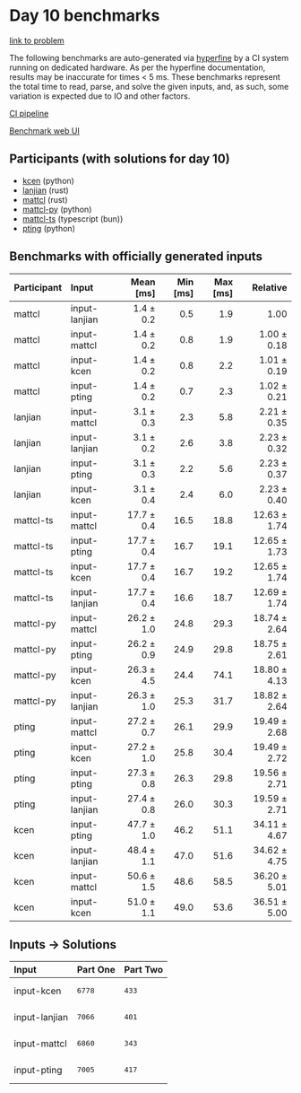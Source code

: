 # Day 10 benchmarks

[link to problem](https://adventofcode.com/2023/day/10)

The following benchmarks are auto-generated via
[hyperfine](https://github.com/sharkdp/hyperfine) by a CI system running on
dedicated hardware. As per the hyperfine documentation, results may be
inaccurate for times < 5 ms. These benchmarks represent the total time to read,
parse, and solve the given inputs, and, as such, some variation is expected due
to IO and other factors.

[CI pipeline](http://ci.papercode.net:8080/teams/main/pipelines/aoc2023)

[Benchmark web UI](https://aoc.ancalagon.black)


## Participants (with solutions for day 10)

- [kcen](https://github.com/kcen/aoc2023) (python)
- [lanjian](https://github.com/lanjian/aoc-2023) (rust)
- [mattcl](https://github.com/mattcl/aoc2023) (rust)
- [mattcl-py](https://github.com/mattcl/aoc2023-py) (python)
- [mattcl-ts](https://github.com/mattcl/aoc2023-js) (typescript (bun))
- [pting](https://github.com/pting/aoc2023) (python)


## Benchmarks with officially generated inputs

| Participant | Input | Mean [ms] | Min [ms] | Max [ms] | Relative |
|:---|:---|---:|---:|---:|---:|
| mattcl | input-lanjian | 1.4 ± 0.2 | 0.5 | 1.9 | 1.00 |
| mattcl | input-mattcl | 1.4 ± 0.2 | 0.8 | 1.9 | 1.00 ± 0.18 |
| mattcl | input-kcen | 1.4 ± 0.2 | 0.8 | 2.2 | 1.01 ± 0.19 |
| mattcl | input-pting | 1.4 ± 0.2 | 0.7 | 2.3 | 1.02 ± 0.21 |
| lanjian | input-mattcl | 3.1 ± 0.3 | 2.3 | 5.8 | 2.21 ± 0.35 |
| lanjian | input-lanjian | 3.1 ± 0.2 | 2.6 | 3.8 | 2.23 ± 0.32 |
| lanjian | input-pting | 3.1 ± 0.3 | 2.2 | 5.6 | 2.23 ± 0.37 |
| lanjian | input-kcen | 3.1 ± 0.4 | 2.4 | 6.0 | 2.23 ± 0.40 |
| mattcl-ts | input-mattcl | 17.7 ± 0.4 | 16.5 | 18.8 | 12.63 ± 1.74 |
| mattcl-ts | input-pting | 17.7 ± 0.4 | 16.7 | 19.1 | 12.65 ± 1.73 |
| mattcl-ts | input-kcen | 17.7 ± 0.4 | 16.7 | 19.2 | 12.65 ± 1.74 |
| mattcl-ts | input-lanjian | 17.7 ± 0.4 | 16.6 | 18.7 | 12.69 ± 1.74 |
| mattcl-py | input-mattcl | 26.2 ± 1.0 | 24.8 | 29.3 | 18.74 ± 2.64 |
| mattcl-py | input-pting | 26.2 ± 0.9 | 24.9 | 29.8 | 18.75 ± 2.61 |
| mattcl-py | input-kcen | 26.3 ± 4.5 | 24.4 | 74.1 | 18.80 ± 4.13 |
| mattcl-py | input-lanjian | 26.3 ± 1.0 | 25.3 | 31.7 | 18.82 ± 2.64 |
| pting | input-mattcl | 27.2 ± 0.7 | 26.1 | 29.9 | 19.49 ± 2.68 |
| pting | input-kcen | 27.2 ± 1.0 | 25.8 | 30.4 | 19.49 ± 2.72 |
| pting | input-pting | 27.3 ± 0.8 | 26.3 | 29.8 | 19.56 ± 2.71 |
| pting | input-lanjian | 27.4 ± 0.8 | 26.0 | 30.3 | 19.59 ± 2.71 |
| kcen | input-pting | 47.7 ± 1.0 | 46.2 | 51.1 | 34.11 ± 4.67 |
| kcen | input-lanjian | 48.4 ± 1.1 | 47.0 | 51.6 | 34.62 ± 4.75 |
| kcen | input-mattcl | 50.6 ± 1.5 | 48.6 | 58.5 | 36.20 ± 5.01 |
| kcen | input-kcen | 51.0 ± 1.1 | 49.0 | 53.6 | 36.51 ± 5.00 |


## Inputs -> Solutions

| Input | Part One | Part Two |
|:---|:---|:---|
|input-kcen|<pre>6778</pre>|<pre>433</pre>|
|input-lanjian|<pre>7066</pre>|<pre>401</pre>|
|input-mattcl|<pre>6860</pre>|<pre>343</pre>|
|input-pting|<pre>7005</pre>|<pre>417</pre>|